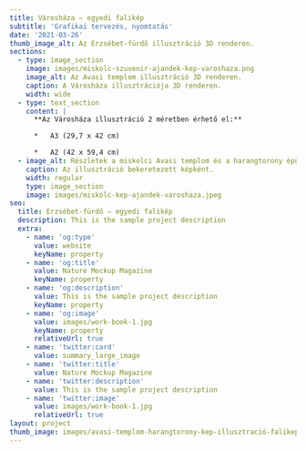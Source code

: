 ```yaml
---
title: Városháza – egyedi falikép
subtitle: 'Grafikai tervezés, nyomtatás'
date: '2021-03-26'
thumb_image_alt: Az Erzsébet-fürdő illusztráció 3D renderen.
sections:
  - type: image_section
    image: images/miskolc-szuvenir-ajandek-kep-varoshaza.png
    image_alt: Az Avasi templom illusztráció 3D renderen.
    caption: A Városháza illusztrációja 3D renderen.
    width: wide
  - type: text_section
    content: |
      **Az Városháza illusztráció 2 méretben érhető el:**

      *   A3 (29,7 x 42 cm)

      *   A2 (42 x 59,4 cm)
  - image_alt: Részletek a miskolci Avasi templom és a harangtorony épületeiről.
    caption: Az illusztráció bekeretezett képként.
    width: regular
    type: image_section
    image: images/miskolc-kep-ajandek-varoshaza.jpeg
seo:
  title: Erzsébet-fürdő – egyedi falikép
  description: This is the sample project description
  extra:
    - name: 'og:type'
      value: website
      keyName: property
    - name: 'og:title'
      value: Nature Mockup Magazine
      keyName: property
    - name: 'og:description'
      value: This is the sample project description
      keyName: property
    - name: 'og:image'
      value: images/work-book-1.jpg
      keyName: property
      relativeUrl: true
    - name: 'twitter:card'
      value: summary_large_image
    - name: 'twitter:title'
      value: Nature Mockup Magazine
    - name: 'twitter:description'
      value: This is the sample project description
    - name: 'twitter:image'
      value: images/work-book-1.jpg
      relativeUrl: true
layout: project
thumb_image: images/avasi-templom-harangtorony-kep-illusztració-falikep (1).png
---
```

